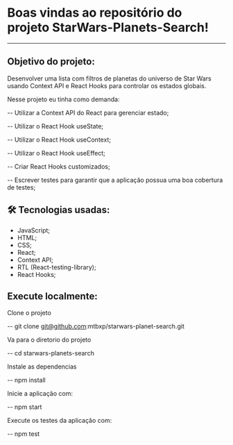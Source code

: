 # Boas vindas ao repositório do projeto StarWars-Planets-Search!

---

## Objetivo do projeto:

Desenvolver uma lista com filtros de planetas do universo de Star Wars usando Context API e React Hooks para controlar os estados globais.

Nesse projeto eu tinha como demanda:

  -- Utilizar a Context API do React para gerenciar estado;

  -- Utilizar o React Hook useState;

  -- Utilizar o React Hook useContext;

  -- Utilizar o React Hook useEffect;

  -- Criar React Hooks customizados;

  -- Escrever testes para garantir que a aplicação possua uma boa cobertura de testes;

## 🛠 Tecnologias usadas:

* JavaScript;
* HTML;
* CSS;
* React;
* Context API;
* RTL (React-testing-library);
* React Hooks;

## Execute localmente:

Clone o projeto

  -- git clone git@github.com:mtbxp/starwars-planet-search.git

Va para o diretorio do projeto

  -- cd starwars-planets-search

Instale as dependencias

  -- npm install
  
Inicie a aplicação com:

  -- npm start
  
Execute os testes da aplicação com:

  -- npm test